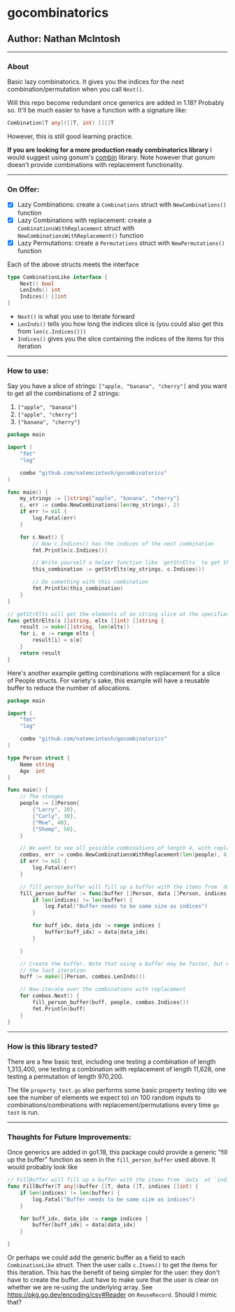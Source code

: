 # gocombinatorics
## Author: Nathan McIntosh

---
### About
Basic lazy combinatorics. It gives you the indices for the next combination/permutation
when you call `Next()`.

Will this repo become redundant once generics are added in 1.18? Probably so. It'll be
much easier to have a function with a signature like:
```go
Combination[T any]([]T, int) [][]T
```

However, this is still good learning practice.

**If you are looking for a more production ready combinatorics library** I would suggest
using gonum's [combin](https://pkg.go.dev/gonum.org/v1/gonum@v0.9.3/stat/combin) library. Note however that gonum doesn't provide combinations with replacement functionality.

---
### On Offer:
- [X] Lazy Combinations: create a `Combinations` struct with `NewCombinations()` function
- [X] Lazy Combinations with replacement: create a `CombinationsWithReplacement` struct with `NewCombinationsWithReplacement()` function
- [X] Lazy Permutations: create a `Permutations` struct with `NewPermutations()` function

Each of the above structs meets the interface
```go
type CombinationLike interface {
	Next() bool
	LenInds() int
	Indices() []int
}
```
- `Next()` is what you use to iterate forward
- `LenInds()` tells you how long the indices slice is (you could also get this from `len(c.Indices()))`
- `Indices()` gives you the slice containing the indices of the items for this iteration

---
### How to use:
Say you have a slice of strings: `["apple, "banana", "cherry"]` and you want to get all the combinations of 2 strings:
1. `["apple", "banana"]`
1. `["apple", "cherry"]`
1. `["banana", "cherry"]`
```go
package main

import (
	"fmt"
	"log"

	combo "github.com/natemcintosh/gocombinatorics"
)

func main() {
	my_strings := []string{"apple", "banana", "cherry"}
	c, err := combo.NewCombinations(len(my_strings), 2)
	if err != nil {
		log.Fatal(err)
	}

	for c.Next() {
		// Now c.Indices() has the indices of the next combination
		fmt.Println(c.Indices())

		// Write yourself a helper function like `getStrElts` to get the elements from your slice
		this_combination := getStrElts(my_strings, c.Indices())

		// Do something with this combination
		fmt.Println(this_combination)
	}
}

// getStrElts will get the elements of an string slice at the specified indices
func getStrElts(s []string, elts []int) []string {
	result := make([]string, len(elts))
	for i, e := range elts {
		result[i] = s[e]
	}
	return result
}

```

Here's another example getting combinations with replacement for a slice of People structs. For variety's sake, this example will have a reusable buffer to reduce the number of allocations.
```go
package main

import (
	"fmt"
	"log"

	combo "github.com/natemcintosh/gocombinatorics"
)

type Person struct {
	Name string
	Age  int
}

func main() {
	// The stooges
	people := []Person{
		{"Larry", 20},
		{"Curly", 30},
		{"Moe", 40},
		{"Shemp", 50},
	}

	// We want to see all possible combinations of length 4, with replacement
	combos, err := combo.NewCombinationsWithReplacement(len(people), 4)
	if err != nil {
		log.Fatal(err)
	}

	// fill_person_buffer will fill up a buffer with the items from `data` at `indices`
	fill_person_buffer := func(buffer []Person, data []Person, indices []int) {
		if len(indices) != len(buffer) {
			log.Fatal("Buffer needs to be same size as indices")
		}

		for buff_idx, data_idx := range indices {
			buffer[buff_idx] = data[data_idx]
		}

	}

	// Create the buffer. Note that using a buffer may be faster, but will always overwrite
	// the last iteration
	buff := make([]Person, combos.LenInds())

	// Now iterate over the combinations with replacement
	for combos.Next() {
		fill_person_buffer(buff, people, combos.Indices())
		fmt.Println(buff)
	}
}
```

---
### How is this library tested?
There are a few basic test, including one testing a combination of length 1,313,400, one
testing a combination with replacement of length 11,628, one testing a permutation of
length 970,200.

The file `property_test.go` also performs some basic property testing (do we see the
number of elements we expect to) on 100 random inputs to combinations/combinations with
replacement/permutations every time `go test` is run.

---
### Thoughts for Future Improvements:
Once generics are added in go1.18, this package could provide a generic "fill up the buffer"
function as seen in the `fill_person_buffer` used above. It would probably look like
```go
// FillBuffer will fill up a buffer with the items from `data` at `indices`
func FillBuffer[T any](buffer []T, data []T, indices []int) {
	if len(indices) != len(buffer) {
		log.Fatal("Buffer needs to be same size as indices")
	}

	for buff_idx, data_idx := range indices {
		buffer[buff_idx] = data[data_idx]
	}

}
```

Or perhaps we could add the generic buffer as a field to each `CombinationLike` struct.
Then the user calls `c.Items()` to get the items for this iteration. This has the benefit
of being simpler for the user: they don't have to create the buffer. Just have to make 
sure that the user is clear on whether we are re-using the underlying array. See
https://pkg.go.dev/encoding/csv#Reader on `ReuseRecord`. Should I mimic that?
